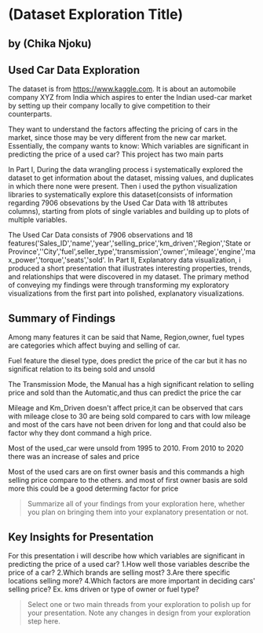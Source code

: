 # (Dataset Exploration Title)
## by (Chika Njoku)


## Used Car Data Exploration
 The dataset is from https://www.kaggle.com. It is  about an automobile company XYZ from India which aspires to enter the Indian used-car market by setting up their company locally to give competition to their counterparts.
 
 They want to understand the factors affecting the pricing of cars in the market, since those may be very different from the new car market. Essentially, the company wants to know: Which variables are significant in predicting the price of a used car?
This project has two main parts

In Part I, 
 During the data wrangling process i systematically explored the dataset to get information about the dataset, missing values, and duplicates in  which there none were  present. Then i used the python visualization libraries to  systematically explore this dataset(consists of information regarding 7906 obsevations by the Used Car Data with 18 attributes columns), starting from plots of single variables and building up to plots of multiple variables.

 The Used Car Data consists of 7906 observations and 18 features('Sales_ID','name','year','selling_price','km_driven','Region','State or Province',''City','fuel',seller_type','transmission','owner','mileage','engine','max_power','torque','seats','sold'.
 In Part II,
Explanatory data visualization, i produced a short presentation that illustrates interesting properties, trends, and relationships that were discovered in my dataset. The primary method of conveying my findings were through transforming my exploratory visualizations from the first part into polished, explanatory visualizations.



## Summary of Findings
 Among many features it can be said that Name, Region,owner, fuel types  are categories which affect buying and selling of car.

 Fuel feature  the diesel type, does predict the price of the car but it has no significat relation to its being sold and unsold

 The Transmission Mode, the Manual has a high significant relation to selling price and sold than the Automatic,and thus can predict the price     the car

 Mileage and Km_Driven doesn't affect price,it can be observed that cars with mileage close to 30 are being sold compared to cars with low  mileage and most of the cars have not been driven for long and that could also be factor why they dont command a high price.

 Most of the used_car were unsold from 1995 to 2010. From 2010 to 2020 there was an increase of sales and price

 Most of the used cars are on first owner basis and this commands a high selling price compare to the others. and most of first owner basis are sold more this could be a good determing factor for price


> Summarize all of your findings from your exploration here, whether you plan on bringing them into your explanatory presentation or not.


## Key Insights for Presentation
For this presentation i will describe how which variables are significant in predicting the price of a used car?
1.How well those variables describe the price of a car?
2.Which brands are selling most?
3.Are there specific locations selling more?
4.Which factors are more important in deciding cars' selling price? Ex. kms driven or type of owner or fuel type?




> Select one or two main threads from your exploration to polish up for your presentation. Note any changes in design from your exploration step here.